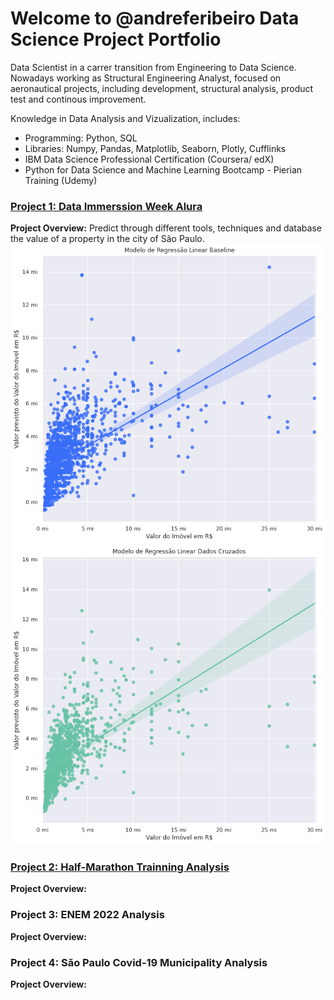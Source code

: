 # Welcome to @andreferibeiro Data Science Project Portfolio
Data Scientist in a carrer transition from Engineering to Data Science. Nowadays working as Structural Engineering Analyst, focused on aeronautical projects, including development, structural analysis, product test and continous improvement.

Knowledge in Data Analysis and Vizualization, includes:
- Programming: Python, SQL
- Libraries: Numpy, Pandas, Matplotlib, Seaborn, Plotly, Cufflinks
- IBM Data Science Professional Certification (Coursera/ edX)
- Python for Data Science and Machine Learning Bootcamp - Pierian Training (Udemy)

### [Project 1: Data Immerssion Week Alura](https://github.com/andreferibeiro/imersao_dados_alura)
**Project Overview:** Predict through different tools, techniques and database the value of a property in the city of São Paulo.
![](images/Aula_05a.png)
![](images/Aula_05b.png)


### [Project 2: Half-Marathon Trainning Analysis](https://github.com/andreferibeiro/mark01_half-marathon)
**Project Overview:** 


### Project 3: ENEM 2022 Analysis
**Project Overview:** 


### Project 4: São Paulo Covid-19 Municipality Analysis
**Project Overview:** 

